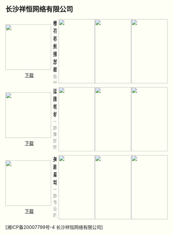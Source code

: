 ## 长沙祥恒网络有限公司


<style>html {background: #fefff5;} #content h2 {height: 0; display: none;} body .page-header {background-color: #fefff5; background-image: none; border-bottom: 1px dashed; color: #333; padding: 1rem;} body .project-tagline {margin: 0;} .site-footer {display: none;}</style>

<section style="display: flex; justify-content: space-between; align-items: center; margin-bottom: 12px;">
	<div style="display: flex; flex-direction: column;">
		<img style="width: 142px; height: 142px; min-width: 142px; margin-right: 6px;" src="https://swsdl.vivo.com.cn/appstore/developer/icon/20221108/202211081058252oqbd.png"/>
		<a style="margin: 6px auto 0;" href="https://swsdl.vivo.com.cn/appstore/developer/icon/20221108/202211081058252oqbd.png">下载</a>
	</div>
	<div style="max-height: 200px; overflow: hidden;">
		<b style="font-size: 16px;color: #333;">樱花视频播放器</b>
		<p style="margin: 0; font-size: 14px;color: #999;">视频播放必备，实用视频播放工具聚合，您的专属影音播放工具。 相册制作工具，提供滤镜、转场和配乐等，帮你轻松制作出属于自己的个性视频相册! 特色功能： 【视频导入】支持相册快速导入视频、拍摄导入，告别繁琐。 【影视解读】带你发现经典好剧，感受不一样的影视魅力与精彩。 【私密文件】喜欢的精彩视频、图片可以存入私密相册哦。 【视频相册】选择合适的切换模式、音乐即可完成制作自己的动感相册，用视频记录和留住精彩生活。</p>
	</div>
	<div style="display: flex; margin-left: 6px;">
		<img style="width: 113px; height: 200px; min-width: 113px"
src="https://swsdl.vivo.com.cn/appstore/developer/screenshot/20221108/202211081102322vxep.png"/>
		<img style="width: 113px; height: 200px; min-width: 113px" 
src="https://swsdl.vivo.com.cn/appstore/developer/screenshot/20221108/2022110811193864daa.png"/>
		<img style="width: 113px; height: 200px; min-width: 113px" 
src="https://swsdl.vivo.com.cn/appstore/developer/screenshot/20221108/202211081119428ixt6.png"/>
	</div>
</section>

<section style="display: flex; justify-content: space-between; align-items: center; margin-bottom: 12px;">
	<div style="display: flex; flex-direction: column;">
		<img style="width: 142px; height: 142px; min-width: 142px; margin-right: 6px;" src="https://swsdl.vivo.com.cn/appstore/developer/icon/20221102/2022110212174296j31.png"/>
		<a style="margin: 6px auto 0;" href="https://swsdl.vivo.com.cn/appstore/developer/icon/20221102/2022110212174296j31.png">下载</a>
	</div>
	<div style="max-height: 200px; overflow: hidden;">
		<b style="font-size: 16px;color: #333;">逗图相机</b>
		<p style="margin: 0; font-size: 14px;color: #999;">一款集拍照、图片编辑于一身，让您拍出的照片更加圆滑精彩，开心而又有成就感！ 多种贴纸 各种有趣贴纸，可爱风、让更多人看到不一样的您！ 质感滤镜 有多款系列特色滤镜，让你秒变摄影达人，更有多种专属漏光效果任你玩！ 让你的照片惊艳朋友圈！ 图像处理 超强的照片编辑功能，文字、贴纸、涂鸦、裁剪、饱和度、对比度等多项专业编辑功能，简单实用，让您变成P图大师。</p>
	</div>
	<div style="display: flex; margin-left: 6px;">
		<img style="width: 113px; height: 200px; min-width: 113px"
src="https://swsdl.vivo.com.cn/appstore/developer/screenshot/20221102/202211021220342b3wd.png"/>
		<img style="width: 113px; height: 200px; min-width: 113px" 
src="https://swsdl.vivo.com.cn/appstore/developer/screenshot/20221102/202211021220366c2t9.png"/>
		<img style="width: 113px; height: 200px; min-width: 113px" 
src="https://swsdl.vivo.com.cn/appstore/developer/screenshot/20221102/202211021220394f2yy.png"/>
	</div>
</section>

<section style="display: flex; justify-content: space-between; align-items: center; margin-bottom: 12px;">
	<div style="display: flex; flex-direction: column;">
		<img style="width: 142px; height: 142px; min-width: 142px; margin-right: 6px;" src="https://swsdl.vivo.com.cn/appstore/developer/icon/20221102/202211021030021pcdv.png"/>
		<a style="margin: 6px auto 0;" href="https://swsdl.vivo.com.cn/appstore/developer/icon/20221102/202211021030021pcdv.png">下载</a>
	</div>
	<div style="max-height: 200px; overflow: hidden;">
		<b style="font-size: 16px;color: #333;">美剧星球</b>
		<p style="margin: 0; font-size: 14px;color: #999;">一款专业的美剧影视剧解说应用，内容丰富，影评精彩。 包含多种美剧影视分类，能快速发现你想要的资源。 通过经典影视影评赏析，感受电影艺术的魅力，发现电影的精彩。</p>
	</div>
	<div style="display: flex; margin-left: 6px;">
		<img style="width: 113px; height: 200px; min-width: 113px"
src="https://swsdl.vivo.com.cn/appstore/developer/screenshot/20221102/202211021032365swbr.png"/>
		<img style="width: 113px; height: 200px; min-width: 113px" 
src="https://swsdl.vivo.com.cn/appstore/developer/screenshot/20221102/20221102103246087oa.png"/>
		<img style="width: 113px; height: 200px; min-width: 113px" 
src="https://swsdl.vivo.com.cn/appstore/developer/screenshot/20221102/2022110210324886ehx.png"/>
	</div>
</section>



[湘ICP备20007799号-4     长沙祥恒网络有限公司] 
